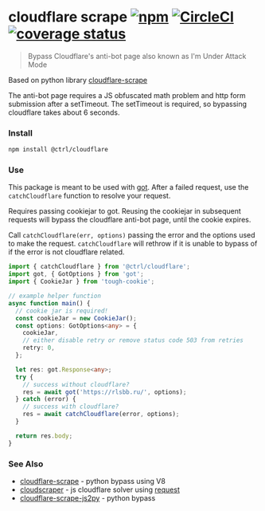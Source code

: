 # cloudflare scrape [![npm](https://img.shields.io/npm/v/@ctrl/cloudflare.svg?maxAge=3600)](https://www.npmjs.com/package/@ctrl/cloudflare) [![CircleCI](https://circleci.com/gh/TypeCtrl/cloudflare.svg?style=svg)](https://circleci.com/gh/TypeCtrl/cloudflare) [![coverage status](https://codecov.io/gh/typectrl/cloudflare/branch/master/graph/badge.svg)](https://codecov.io/gh/typectrl/cloudflare)

> Bypass Cloudflare's anti-bot page also known as I'm Under Attack Mode

Based on python library [cloudflare-scrape](https://github.com/Anorov/cloudflare-scrape)

The anti-bot page requires a JS obfuscated math problem and http form submission after a setTimeout. The setTimeout is required, so bypassing cloudflare takes about 6 seconds.


### Install
```sh
npm install @ctrl/cloudflare
```

### Use
This package is meant to be used with [got](https://github.com/sindresorhus/got). After a failed request, use the `catchCloudflare` function to resolve your request.

Requires passing cookiejar to got. Reusing the cookiejar in subsequent requests will bypass the cloudflare anti-bot page, until the cookie expires.

Call `catchCloudflare(err, options)` passing the error and the options used to make the request. `catchCloudflare` will rethrow if it is unable to bypass of if the error is not cloudflare related.

```ts
import { catchCloudflare } from '@ctrl/cloudflare';
import got, { GotOptions } from 'got';
import { CookieJar } from 'tough-cookie';

// example helper function
async function main() {
  // cookie jar is required!
  const cookieJar = new CookieJar();
  const options: GotOptions<any> = {
    cookieJar,
    // either disable retry or remove status code 503 from retries
    retry: 0,
  };

  let res: got.Response<any>;
  try {
    // success without cloudflare?
    res = await got('https://rlsbb.ru/', options);
  } catch (error) {
    // success with cloudflare?
    res = await catchCloudflare(error, options);
  }

  return res.body;
}
```


### See Also
- [cloudflare-scrape](https://github.com/Anorov/cloudflare-scrape) - python bypass using V8
- [cloudscraper](https://github.com/codemanki/cloudscraper) - js cloudflare solver using [request](https://github.com/request/request)
- [cloudflare-scrape-js2py](https://github.com/VeNoMouS/cloudflare-scrape-js2py) - python bypass
